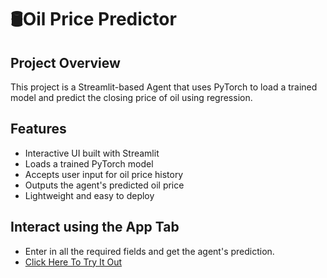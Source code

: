 # 🛢️Oil Price Predictor

## Project Overview
This project is a Streamlit-based Agent that uses PyTorch to load a trained model and predict the closing price of oil using regression.

## Features
- Interactive UI built with Streamlit
- Loads a trained PyTorch model
- Accepts user input for oil price history
- Outputs the agent's predicted oil price
- Lightweight and easy to deploy


## Interact using the App Tab

- Enter in all the required fields and get the agent's prediction.
- [Click Here To Try It Out](https://huggingface.co/spaces/SoggyBurritos/Liquid_Gold)
